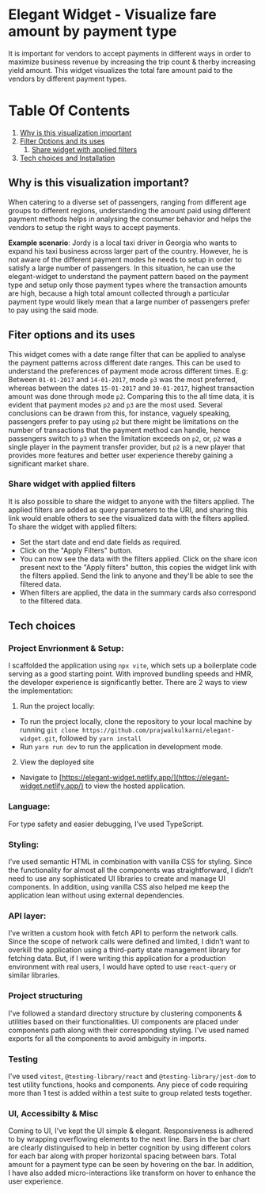 # Elegant Widget - Visualize fare amount by payment type

It is important for vendors to accept payments in different ways in order to maximize business revenue by increasing the trip count & therby increasing yield amount.
This widget visualizes the total fare amount paid to the vendors by different payment types.

# Table Of Contents

1. [Why is this visualization important](#visualization_importance)
2. [Filter Options and its uses](#filter_options)
   1. [Share widget with applied filters](#filter_options_share)
3. [Tech choices and Installation](#tech_choices)

## Why is this visualization important? <a name="visualization_importance"></a>

When catering to a diverse set of passengers, ranging from different age groups to different regions, understanding the amount paid using different payment methods helps in analysing the consumer behavior and helps the vendors to setup the right ways to accept payments.

<b>Example scenario</b>: Jordy is a local taxi driver in Georgia who wants to expand his taxi business across larger part of the country. However, he is not aware of the different payment modes he needs to setup in order to satisfy a large number of passengers.
In this situation, he can use the elegant-widget to understand the payment pattern based on the payment type and setup only those payment types where the transaction amounts are high, because a high total amount collected through a particular payment type would likely mean that a large number of passengers prefer to pay using the said mode.

## Fiter options and its uses <a name="filter_options"></a>

This widget comes with a date range filter that can be applied to analyse the payment patterns across different date ranges. This can be used to understand the preferences of payment mode across different times. E.g: Between `01-01-2017` and `14-01-2017`, mode `p3` was the most preferred, whereas between the dates `15-01-2017` and `30-01-2017`, highest transaction amount was done through mode `p2`. Comparing this to the all time data, it is evident that payment modes `p2` and `p3` are the most used.
Several conclusions can be drawn from this, for instance, vaguely speaking, passengers prefer to pay using `p2` but there might be limitations on the number of transactions that the payment method can handle, hence passengers switch to `p3` when the limitation exceeds on `p2`, or, `p2` was a single player in the payment transfer provider, but `p2` is a new player that provides more features and better user experience thereby gaining a significant market share.

### Share widget with applied filters <a name="filter_options_share"></a>

It is also possible to share the widget to anyone with the filters applied. The applied filters are added as query parameters to the URI, and sharing this link would enable others to see the visualized data with the filters applied. To share the widget with applied filters:

- Set the start date and end date fields as required.
- Click on the "Apply Filters" button.
- You can now see the data with the filters applied. Click on the share icon present next to the "Apply filters" button, this copies the widget link with the filters applied. Send the link to anyone and they'll be able to see the filtered data.
- When filters are applied, the data in the summary cards also correspond to the filtered data.

## Tech choices <a name="tech_choices"></a>

### Project Envrionment & Setup:

I scaffolded the application using `npx vite`, which sets up a boilerplate code serving as a good starting point. With improved bundling speeds and HMR, the developer experience is significantly better.
There are 2 ways to view the implementation:

1.  Run the project locally:

- To run the project locally, clone the repository to your local machine by running `git clone https://github.com/prajwalkulkarni/elegant-widget.git`, followed by `yarn install`
- Run `yarn run dev` to run the application in development mode.

2.  View the deployed site

- Navigate to [https://elegant-widget.netlify.app/](https://elegant-widget.netlify.app/) to view the hosted application.

### Language:

For type safety and easier debugging, I’ve used TypeScript.

### Styling:

I’ve used semantic HTML in combination with vanilla CSS for styling. Since the functionality for almost all the components was straightforward, I didn’t need to use any sophisticated UI libraries to create and manage UI components. In addition, using vanilla CSS also helped me keep the application lean without using external dependencies.

### API layer:

I’ve written a custom hook with fetch API to perform the network calls. Since the scope of network calls were defined and limited, I didn’t want to overkill the application using a third-party state management library for fetching data. But, if I were writing this application for a production environment with real users, I would have opted to use `react-query` or similar libraries.

### Project structuring

I've followed a standard directory structure by clustering components & utilities based on their functionalities.
UI components are placed under components path along with their corresponding styling. I've used named exports for all the components to avoid ambiguity in imports.

### Testing

I've used `vitest`, `@testing-library/react` and `@testing-library/jest-dom` to test utility functions, hooks and components. Any piece of code requiring more than 1 test is added within a test suite to group related tests together.

### UI, Accessibilty & Misc

Coming to UI, I've kept the UI simple & elegant.
Responsiveness is adhered to by wrapping overflowing elements to the next line.
Bars in the bar chart are clearly distinguised to help in better cognition by using different colors for each bar along with proper horizontal spacing between bars. Total amount for a payment type can be seen by hovering on the bar.
In addition, I have also added micro-interactions like transform on hover to enhance the user experience.
